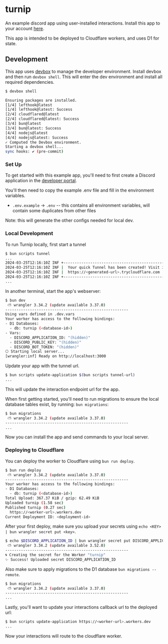 turnip
======

An example discord app using user-installed interactions. Install this app to your account [here](https://discord.com/oauth2/authorize?client_id=1214808884687011840).

This app is intended to be deployed to Cloudflare workers, and uses D1 for state.



Development
-----------

This app uses [devbox](https://www.jetpack.io/devbox/docs/) to manage the developer environment. Install devbox and then run `devbox shell`. This will enter the dev environment and install all required dependencies.

```sh
$ devbox shell

Ensuring packages are installed.
[1/4] lefthook@latest
[1/4] lefthook@latest: Success
[2/4] cloudflared@latest
[2/4] cloudflared@latest: Success
[3/4] bun@latest
[3/4] bun@latest: Success
[4/4] nodejs@latest
[4/4] nodejs@latest: Success
✓ Computed the Devbox environment.
Starting a devbox shell...
sync hooks: ✔️ (pre-commit)
```


### Set Up

To get started with this example app, you'll need to first create a Discord application in the [developer portal](https://discord.com/developers/applications).

You'll then need to copy the example .env file and fill in the environment variables.

- `.env.example` -> `.env` -- this contains all environment variables, will contain some duplicates from other files

Note: this will generate the other configs needed for local dev.


### Local Development

To run Turnip locally, first start a tunnel

```sh
$ bun scripts tunnel
...
2024-03-25T12:16:10Z INF +--------------------------------------------------------------------------------------------+
2024-03-25T12:16:10Z INF |  Your quick Tunnel has been created! Visit it at (it may take some time to be reachable):  |
2024-03-25T12:16:10Z INF |  https://<generated-url>.trycloudflare.com                                                 |
2024-03-25T12:16:10Z INF +--------------------------------------------------------------------------------------------+
...
```

In another terminal, start the app's webserver:

```sh
$ bun dev
 ⛅️ wrangler 3.34.2 (update available 3.37.0)
-------------------------------------------------------
Using vars defined in .dev.vars
Your worker has access to the following bindings:
- D1 Databases:
  - db: turnip (<database-id>)
- Vars:
  - DISCORD_APPLICATION_ID: "(hidden)"
  - DISCORD_PUBLIC_KEY: "(hidden)"
  - DISCORD_BOT_TOKEN: "(hidden)"
⎔ Starting local server...
[wrangler:inf] Ready on http://localhost:3000
```

Update your app with the tunnel url.

```sh
$ bun scripts update-application $(bun scripts tunnel-url)
...
```

This will update the interaction endpoint url for the app.

When first getting started, you'll need to run migrations to ensure the local database tables exist, by running: `bun migrations`:

```sh
$ bun migrations
 ⛅️ wrangler 3.34.2 (update available 3.37.0)
-------------------------------------------------------
...
```

Now you can install the app and send commands to your local server.


### Deploying to Cloudflare

You can deploy the worker to Cloudflare using `bun run deploy`.

```sh
$ bun run deploy
 ⛅️ wrangler 3.34.2 (update available 3.37.0)
-------------------------------------------------------
Your worker has access to the following bindings:
- D1 Databases:
  - db: turnip (<database-id>)
Total Upload: 367.37 KiB / gzip: 62.49 KiB
Uploaded turnip (1.58 sec)
Published turnip (0.27 sec)
  https://<worker-url>.workers.dev
Current Deployment ID: <deployment-id>
```

After your first deploy, make sure you upload your secrets using `echo <KEY> | bun wrangler secret put <key>`.

```sh
$ echo $DISCORD_APPLICATION_ID | bun wrangler secret put DISCORD_APPLICATION_ID
 ⛅️ wrangler 3.34.2 (update available 3.52.0)
-------------------------------------------------------
🌀 Creating the secret for the Worker "turnip"
✨ Success! Uploaded secret DISCORD_APPLICATION_ID
```

Also make sure to apply migrations to the D1 database `bun migrations --remote`.

```sh
$ bun migrations
 ⛅️ wrangler 3.34.2 (update available 3.37.0)
-------------------------------------------------------
...
```

Lastly, you'll want to update your interactions callback url to the deployed url:

```sh
$ bun scripts update-application https://<worker-url>.workers.dev
...
```

Now your interactions will route to the cloudflare worker.
